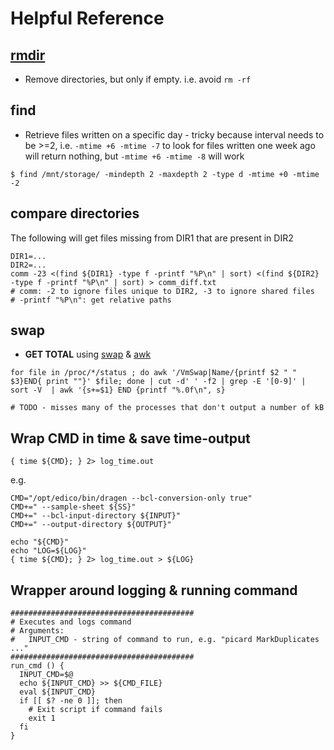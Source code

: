 # Helpful Reference

## [rmdir](https://en.wikipedia.org/wiki/Rmdir)
* Remove directories, but only if empty. i.e. avoid `rm -rf`

## find
* Retrieve files written on a specific day - tricky because interval needs to be >=2, i.e. `-mtime +6 -mtime -7` to look for files written one week ago will return nothing, but `-mtime +6 -mtime -8` will work
```
$ find /mnt/storage/ -mindepth 2 -maxdepth 2 -type d -mtime +0 -mtime -2
```

## compare directories
The following will get files missing from DIR1 that are present in DIR2
```
DIR1=...
DIR2=...
comm -23 <(find ${DIR1} -type f -printf "%P\n" | sort) <(find ${DIR2} -type f -printf "%P\n" | sort) > comm_diff.txt
# comm: -2 to ignore files unique to DIR2, -3 to ignore shared files
# -printf "%P\n": get relative paths
```

## swap
* **GET TOTAL** using [swap](https://www.cyberciti.biz/faq/linux-which-process-is-using-swap/) & [awk](https://stackoverflow.com/a/25245025/3874247)
```
for file in /proc/*/status ; do awk '/VmSwap|Name/{printf $2 " " $3}END{ print ""}' $file; done | cut -d' ' -f2 | grep -E '[0-9]' |  sort -V  | awk '{s+=$1} END {printf "%.0f\n", s}

# TODO - misses many of the processes that don't output a number of kB
```

## Wrap CMD in time & save time-output
`{ time ${CMD}; } 2> log_time.out`

e.g.
```
CMD="/opt/edico/bin/dragen --bcl-conversion-only true"
CMD+=" --sample-sheet ${SS}"
CMD+=" --bcl-input-directory ${INPUT}"
CMD+=" --output-directory ${OUTPUT}"

echo "${CMD}"
echo "LOG=${LOG}"
{ time ${CMD}; } 2> log_time.out > ${LOG}
```


## Wrapper around logging & running command
```
#########################################
# Executes and logs command
# Arguments:
#   INPUT_CMD - string of command to run, e.g. "picard MarkDuplicates ..."
#########################################
run_cmd () {
  INPUT_CMD=$@
  echo ${INPUT_CMD} >> ${CMD_FILE}
  eval ${INPUT_CMD}
  if [[ $? -ne 0 ]]; then
    # Exit script if command fails
    exit 1   
  fi
}
```
